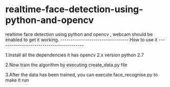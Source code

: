 # realtime-face-detection-using-python-and-opencv
realtime face detection using python and opencv , webcam should be enabled to get it working.
--------------------------------- How to use it -----------------------------------------

1.Install all the dependencies it has 
opencv 2.x version
python 2.7

2.Now train the algorithm by executing create_data.py file

3.After the data has been trained, you can execute face_recognise.py to make it run
